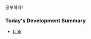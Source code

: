 공부하자!

### Today's Development Summary
- [Link](https://github.com/Junyong34/StudyPark/tree/master/TDS)
